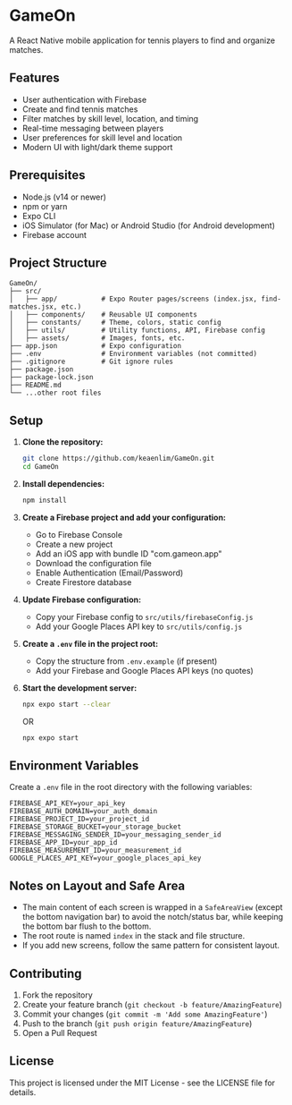 # GameOn

A React Native mobile application for tennis players to find and organize matches.

## Features

- User authentication with Firebase
- Create and find tennis matches
- Filter matches by skill level, location, and timing
- Real-time messaging between players
- User preferences for skill level and location
- Modern UI with light/dark theme support

## Prerequisites

- Node.js (v14 or newer)
- npm or yarn
- Expo CLI
- iOS Simulator (for Mac) or Android Studio (for Android development)
- Firebase account

## Project Structure

```
GameOn/
├── src/
│   ├── app/           # Expo Router pages/screens (index.jsx, find-matches.jsx, etc.)
│   ├── components/    # Reusable UI components
│   ├── constants/     # Theme, colors, static config
│   ├── utils/         # Utility functions, API, Firebase config
│   ├── assets/        # Images, fonts, etc.
├── app.json           # Expo configuration
├── .env               # Environment variables (not committed)
├── .gitignore         # Git ignore rules
├── package.json
├── package-lock.json
├── README.md
└── ...other root files
```

## Setup

1. **Clone the repository:**
   ```bash
   git clone https://github.com/keaenlim/GameOn.git
   cd GameOn
   ```

2. **Install dependencies:**
   ```bash
   npm install
   ```

3. **Create a Firebase project and add your configuration:**
   - Go to Firebase Console
   - Create a new project
   - Add an iOS app with bundle ID "com.gameon.app"
   - Download the configuration file
   - Enable Authentication (Email/Password)
   - Create Firestore database

4. **Update Firebase configuration:**
   - Copy your Firebase config to `src/utils/firebaseConfig.js`
   - Add your Google Places API key to `src/utils/config.js`

5. **Create a `.env` file in the project root:**
   - Copy the structure from `.env.example` (if present)
   - Add your Firebase and Google Places API keys (no quotes)

6. **Start the development server:**
   ```bash
   npx expo start --clear
   ```
   OR
   ```bash
   npx expo start
   ```

## Environment Variables

Create a `.env` file in the root directory with the following variables:
```
FIREBASE_API_KEY=your_api_key
FIREBASE_AUTH_DOMAIN=your_auth_domain
FIREBASE_PROJECT_ID=your_project_id
FIREBASE_STORAGE_BUCKET=your_storage_bucket
FIREBASE_MESSAGING_SENDER_ID=your_messaging_sender_id
FIREBASE_APP_ID=your_app_id
FIREBASE_MEASUREMENT_ID=your_measurement_id
GOOGLE_PLACES_API_KEY=your_google_places_api_key
```

## Notes on Layout and Safe Area
- The main content of each screen is wrapped in a `SafeAreaView` (except the bottom navigation bar) to avoid the notch/status bar, while keeping the bottom bar flush to the bottom.
- The root route is named `index` in the stack and file structure.
- If you add new screens, follow the same pattern for consistent layout.

## Contributing

1. Fork the repository
2. Create your feature branch (`git checkout -b feature/AmazingFeature`)
3. Commit your changes (`git commit -m 'Add some AmazingFeature'`)
4. Push to the branch (`git push origin feature/AmazingFeature`)
5. Open a Pull Request

## License

This project is licensed under the MIT License - see the LICENSE file for details. 